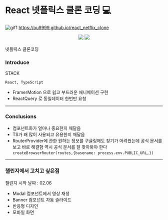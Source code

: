 # React 넷플릭스 클론 코딩 💻

![gif1](https://user-images.githubusercontent.com/113419018/214834234-0c7cfcb0-fff4-4a23-a906-34b67bcd0fa2.gif)
https://ou9999.github.io/react_netflix_clone

<div align="center">
	<img src="https://img.shields.io/badge/React-61DAFB?style=flat&logo=React&logoColor=white" />
  <img src="https://img.shields.io/badge/TypeScript-3178C6?style=flat&logo=TypeScript&logoColor=white" />
</div>
<br>
넷플릭스 클론코딩

### Introduce

STACK

    React, TypeScript

- FramerMotion 으로 쉽고 부드러운 애니메이션 구현
- ReactQuery 로 동일데이터 한번만 요청

<hr>

### Conclusions

- 컴포넌트화가 얼마나 중요한지 깨달음
- TS가 왜 많이 사용되고 유용한지 깨달음
- RouterProvider에 관한 원하는 정보를 구글링해도 찾기가 어려웠는데 공식 문서를 보고 바로 해결함 역시 공식 문서를 잘 찾아봐야 한다
  `createBrowserRouter(routes,{basename: process.env.PUBLIC_URL,})`

<hr>

### 챌린지에서 고치고 싶은점
챌린지 시작 날짜 : 02.06

- Modal 컴포넌트에서 영상 재생
- Banner 컴포넌트 자동 슬라이드
- 반응형 디자인
- 모바일 화면
